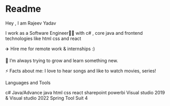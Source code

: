 # Readme

Hey , I am Rajeev Yadav

I work as a Software Engineer👩‍💻 with c# , core java and frontend technologies like html css and react

✈️ Hire me for remote work & internships :)

🔭 I’m always trying to grow and learn something new.

⚡ Facts about me: I love to hear songs and like to watch movies, series!

Languages and Tools


c#
Java/Advance java
html
css
react
sharepoint
powerbi
Visual studio 2019 & Visual studio 2022
Spring Tool Suit 4
    

